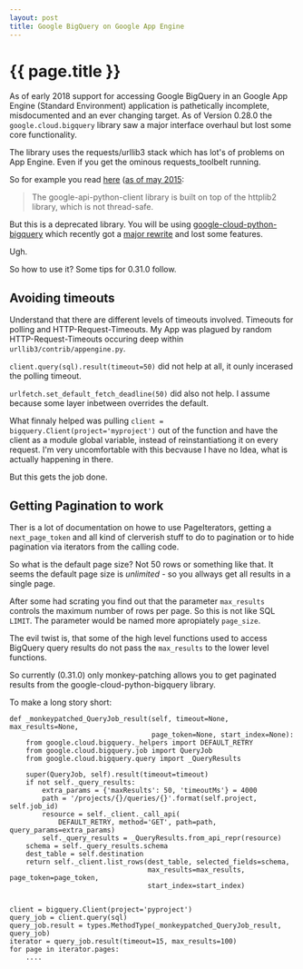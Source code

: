 ```yaml
---
layout: post
title: Google BigQuery on Google App Engine
---
```


{{ page.title }}
================

As of early 2018 support for accessing Google BigQuery in an
Google App Engine (Standard Environment) application is pathetically 
incomplete, misdocumented and an ever changing target. 
As of Version 0.28.0 the `google.cloud.bigquery` library saw a major 
interface overhaul but lost some core functionality.

The library uses the requests/urllib3 stack which has 
lot's of problems on App Engine. Even if you get the ominous
requests_toolbelt running.

So for example you read 
[here](https://developers.google.com/api-client-library/python/guide/thread_safety)
([as of may 2015](https://archive.li/I4Fod):

> The google-api-python-client library is built on top of the httplib2 library, 
which is not thread-safe. 

But this is a deprecated library. You will be using 
[google-cloud-python-bigquery](https://github.com/GoogleCloudPlatform/google-cloud-python/tree/master/bigquery)
which recently got a 
[major rewrite](https://cloud.google.com/bigquery/docs/python-client-migration) 
and lost some features.

Ugh.

So how to use it? Some tips for 0.31.0 follow.


Avoiding timeouts
-----------------

Understand that there are different levels of timeouts involved.
Timeouts for polling and HTTP-Request-Timeouts. My App was plagued by random
HTTP-Request-Timeouts occuring deep within `urllib3/contrib/appengine.py`.

`client.query(sql).result(timeout=50)` did not help at all, it ounly incerased
the polling timeout.

`urlfetch.set_default_fetch_deadline(50)` did also not help. I assume because
some layer inbetween overrides the default.

What finnaly helped was pulling `client = bigquery.Client(project='myproject')`
out of the function and have the client as a module global variable, instead
of reinstantiationg it on every request.
I'm very uncomfortable with this becvause I have no Idea, what is actually
happening in there.

But this gets the job done.


Getting Pagination to work
--------------------------

Ther is a lot of documentation on howe to use PageIterators, 
getting a `next_page_token` and all kind of clerverish stuff to do 
to pagination or to hide pagination via iterators from the calling code.

So what is the default page size? Not 50 rows or something like that. It
seems the default page size is *unlimited* - so you allways get all
results in a single page.

After some had scrating you find out that the parameter `max_results` 
controls the maximum number of rows per page. So this is not like
SQL `LIMIT`. The parameter would be named more apropiately `page_size`.

The evil twist is, that some of the high level functions used to access
BigQuery query results do not pass the `max_results` to the lower 
level functions. 

So currently (0.31.0) only monkey-patching allows you to get paginated
results from the google-cloud-python-bigquery library.

To make a long story short:

	def _monkeypatched_QueryJob_result(self, timeout=None, max_results=None,
	                                   page_token=None, start_index=None):
	    from google.cloud.bigquery._helpers import DEFAULT_RETRY
	    from google.cloud.bigquery.job import QueryJob
	    from google.cloud.bigquery.query import _QueryResults

	    super(QueryJob, self).result(timeout=timeout)
	    if not self._query_results:
	        extra_params = {'maxResults': 50, 'timeoutMs'} = 4000
	        path = '/projects/{}/queries/{}'.format(self.project, self.job_id)
	        resource = self._client._call_api(
	            DEFAULT_RETRY, method='GET', path=path, query_params=extra_params)
	        self._query_results = _QueryResults.from_api_repr(resource)
	    schema = self._query_results.schema
	    dest_table = self.destination
	    return self._client.list_rows(dest_table, selected_fields=schema,
	                                  max_results=max_results, page_token=page_token,
	                                  start_index=start_index)

	    
	client = bigquery.Client(project='pyproject')
    query_job = client.query(sql)
    query_job.result = types.MethodType(_monkeypatched_QueryJob_result, query_job)
    iterator = query_job.result(timeout=15, max_results=100)
    for page in iterator.pages:
    	....

